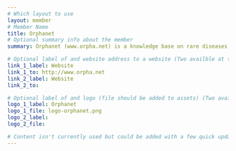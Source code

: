 ```yaml
---
# Which layout to use
layout: member
# Member Name
title: Orphanet
# Optional summary info about the member
summary: Orphanet (www.orpha.net) is a knowledge base on rare diseases and orphan drugs, bridging the fields of healthcare and research. Orphanet, a network of 38 countries, aims to increase knowledge on rare diseases so as to improve the diagnosis, care, and treatment of rare diseases. Orphanet provides a medical terminology dedicated to rare diseases, the Orphanet nomenclature of rare diseases (ORPHA code) used in healthcare and research in Europe; it is annotated with curated scientific data, including rare disease-related genes.

# Optional label of and website address to a website (Two availble at the moment)
link_1_label: Website
link_1_to: http://www.orpha.net
link_2_label: Website
link_2_to:

# Optional label of and logo (file should be added to assets) (Two availble at the moment).
logo_1_label: Orphanet
logo_1_file: logo-orphanet.png
logo_2_label:
logo_2_file:

# Content isn't currently used but could be added with a few quick updates if needed to allow for pages
---
```

